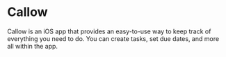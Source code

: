 #  Callow
Callow is an iOS app that provides an easy-to-use way to keep track of everything you need to do.
You can create tasks, set due dates, and more all within the app.
